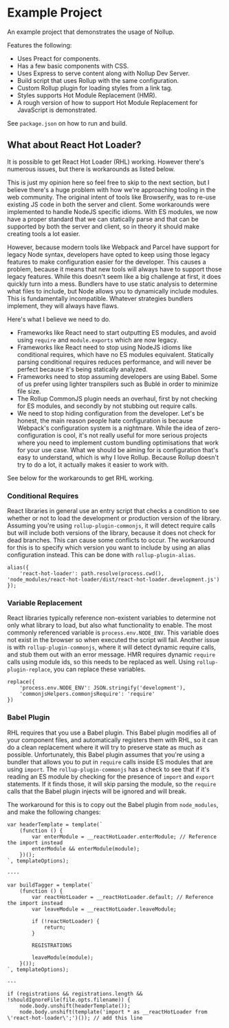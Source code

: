 # Example Project

An example project that demonstrates the usage of Nollup.

Features the following:

* Uses Preact for components.
* Has a few basic components with CSS.
* Uses Express to serve content along with Nollup Dev Server.
* Build script that uses Rollup with the same configuration.
* Custom Rollup plugin for loading styles from a link tag.
* Styles supports Hot Module Replacement (HMR).
* A rough version of how to support Hot Module Replacement for JavaScript is demonstrated.

See ```package.json``` on how to run and build.

## What about React Hot Loader?

It is possible to get React Hot Loader (RHL) working. However there's numerous issues, but there is workarounds as listed below.

This is just my opinion here so feel free to skip to the next section, but I believe there's a huge problem with how we're 
approaching tooling in the web community. The original intent of tools like Browserify, was to re-use existing JS code
in both the server and client. Some workarounds were implemented to handle NodeJS specific idioms. With ES modules, we now
have a proper standard that we can statically parse and that can be supported by both the server and client, so in theory it should make
creating tools a lot easier. 

However, because modern tools like Webpack and Parcel have support for legacy Node syntax, developers have opted to keep 
using those legacy features to make configuration easier for the developer. This causes a problem, because it means that new 
tools will always have to support those legacy features. While this doesn't seem like a big challenge at first, it does quickly
turn into a mess. Bundlers have to use static analysis to determine what files to include, but Node allows you to dynamically
include modules. This is fundamentally incompatible. Whatever strategies bundlers implement, they will always have flaws. 

Here's what I believe we need to do.

* Frameworks like React need to start outputting ES modules, and avoid using ```require``` and ```module.exports``` which are now legacy.
* Frameworks like React need to stop using NodeJS idioms like conditional requires, which have no ES modules equivalent. Statically parsing conditional requires reduces performance, and will never be perfect because it's being statically analyzed. 
* Frameworks need to stop assuming developers are using Babel. Some of us prefer using lighter transpilers such as Bublé in order to minimize file size.
* The Rollup CommonJS plugin needs an overhaul, first by not checking for ES modules, and secondly by not stubbing out require calls. 
* We need to stop hiding configuration from the developer. Let's be honest, the main reason people hate configuration is because Webpack's configuration system is a nightmare. While the idea of zero-configuration is cool, it's not really useful for more serious projects where you need to implement custom bundling optimisations that work for your use case. What we should be aiming for is configuration that's easy to understand, which is why I love Rollup. Because Rollup doesn't try to do a lot, it actually makes it easier to work with.

See below for the workarounds to get RHL working.

### Conditional Requires

React libraries in general use an entry script that checks a condition to see whether or not to load the development
or production version of the library. Assuming you're using ```rollup-plugin-commonjs```, it will detect require calls
but will include both versions of the library, because it does not check for dead branches. This can cause some conflicts to occur. 
The workaround for this is to specify which version you want to include by using an alias configuration instead.
This can be done with ```rollup-plugin-alias```.


    alias({
        'react-hot-loader': path.resolve(process.cwd(), 'node_modules/react-hot-loader/dist/react-hot-loader.development.js')
    });   

### Variable Replacement

React libraries typically reference non-existent variables to determine not only what library to load, but also what
functionality to enable. The most commonly referenced variable is ```process.env.NODE_ENV```. This variable does not
exist in the browser so when executed the script will fail. Another issue is with ```rollup-plugin-commonjs```, where
it will detect dynamic require calls, and stub them out with an error message. HMR requires dynamic ```require``` calls using
module ids, so this needs to be replaced as well. Using ```rollup-plugin-replace```, you can replace these variables.

    replace({
        'process.env.NODE_ENV': JSON.stringify('development'),
        'commonjsHelpers.commonjsRequire': 'require'
    })

### Babel Plugin

RHL requires that you use a Babel plugin. This Babel plugin modifies all of your component files, and automatically
registers them with RHL, so it can do a clean replacement where it will try to preserve state as much as possible.
Unfortunately, this Babel plugin assumes that you're using a bundler that allows you to put in ```require``` calls
inside ES modules that are using ```import```. The ```rollup-plugin-commonjs``` has a check to see that if it's reading
an ES module by checking for the presence of ```import``` and ```export``` statements. If it finds those, it will
skip parsing the module, so the ```require``` calls that the Babel plugin injects will be ignored and will break.

The workaround for this is to copy out the Babel plugin from ```node_modules```, and make the following changes:

    var headerTemplate = template(`
        (function () {
            var enterModule = __reactHotLoader.enterModule; // Reference the import instead
            enterModule && enterModule(module);
        })();
    `, templateOptions);

    ----

    var buildTagger = template(`
        (function () {
            var reactHotLoader = __reactHotLoader.default; // Reference the import instead
            var leaveModule = __reactHotLoader.leaveModule;

            if (!reactHotLoader) {
                return;
            }

            REGISTRATIONS

            leaveModule(module);
        }());
    `, templateOptions);

    ---

    if (registrations && registrations.length && !shouldIgnoreFile(file.opts.filename)) {
        node.body.unshift(headerTemplate());
        node.body.unshift(template('import * as __reactHotLoader from \'react-hot-loader\';')()); // add this line
